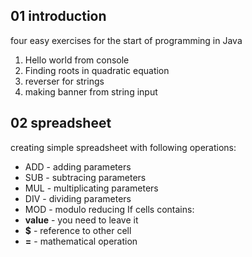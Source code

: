 ## 01 introduction
four easy exercises for the start of programming in Java
1. Hello world from console
2. Finding roots in quadratic equation
3. reverser for strings
4. making banner from string input
## 02 spreadsheet
creating simple spreadsheet with following operations:
- ADD - adding  parameters
- SUB - subtracing  parameters
- MUL - multiplicating  parameters
- DIV - dividing  parameters
- MOD - modulo reducing
If cells contains:
- **value** - you need to leave it
- **$** - reference to other cell
- **=** - mathematical operation
  


